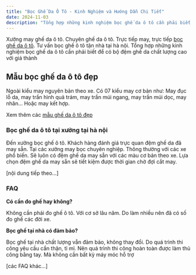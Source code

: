 ```yaml
---
title: "Bọc Ghế Da Ô Tô - Kinh Nghiệm và Hướng Dẫn Chi Tiết"
date: 2024-11-03
description: "Tổng hợp những kinh nghiệm bọc ghế da ô tô cần phải biết để có bộ đệm ghế da chất lượng cao với giá thành hợp lý"
---
```


Xưởng may ghế da ô tô. Chuyên ghế da ô tô. Trực tiếp may, trực tiếp [bọc ghế da ô tô](https://bocgheoto.vn/dich-vu/boc-ghe-da-o-to-tai-ha-noi.html). Tư vấn bọc ghế ô tô tận nhà tại hà nội. Tổng hợp những kinh nghiệm bọc ghế da ô tô cần phải biết để có bộ đệm ghế da chất lượng cao với giá thành

## Mẫu bọc ghế da ô tô đẹp

Ngoài kiểu may nguyên bản theo xe. Có 07 kiểu may cơ bản như: May đục lỗ da, may trần hình quả trám, may trần múi ngang, may trần múi dọc, may nhăn… Hoặc may kết hợp.

Xem thêm các [mẫu ghế da ô tô đẹp](https://bocgheoto.vn/dich-vu/mau-ghe-da-xe-oto-dep.html)

### Bọc ghế da ô tô tại xưởng tại hà nội

Đến xưởng bọc ghế ô tô. Khách hàng đánh giá trực quan đệm ghế da đã may sẵn. Tại các xưởng may bọc chuyên nghiệp. Thông thường với các xe phổ biến. Sẽ luôn có đệm ghế da may sẵn với các màu cơ bản theo xe. Lựa chọn đệm ghế da may sẵn sẽ tiết kiệm được thời gian chờ đợi cắt may.

[nội dung tiếp theo...]

### FAQ

**Có cần đo ghế hay không?**

Không cần phải đo ghế ô tô. Với cơ sở lâu năm. Do làm nhiều nên đã có số đo ghế các đời xe.

**Bọc ghế tại nhà có đảm bảo?**

Bọc ghế tại nhà chất lượng vẫn đảm bảo, không thay đổi. Do quá trình thi công yêu cầu cẩn thận, tỉ mỉ. Nên quá trình thi công hoàn toàn được làm thủ công bằng tay. Mà không cần bất kỳ máy móc hỗ trợ

[các FAQ khác...]